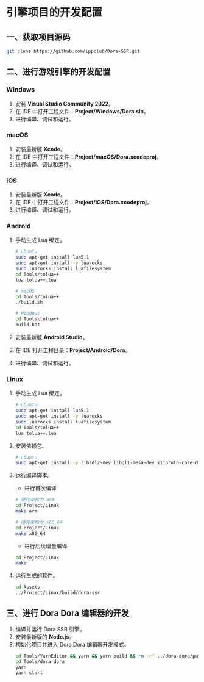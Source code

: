 # 引擎项目的开发配置

## 一、获取项目源码

```sh
git clone https://github.com/ippclub/Dora-SSR.git
```

## 二、进行游戏引擎的开发配置

### Windows

1. 安装 **Visual Studio Community 2022**。
2. 在 IDE 中打开工程文件：**Project/Windows/Dora.sln**。
3. 进行编译、调试和运行。

### macOS

1. 安装最新版 **Xcode**。
2. 在 IDE 中打开工程文件：**Project/macOS/Dora.xcodeproj**。
3. 进行编译、调试和运行。

### iOS

1. 安装最新版 **Xcode**。
2. 在 IDE 中打开工程文件：**Project/iOS/Dora.xcodeproj**。
3. 进行编译、调试和运行。

### Android

1. 手动生成 Lua 绑定。
   ```sh
   # ubuntu
   sudo apt-get install lua5.1
   sudo apt-get install -y luarocks
   sudo luarocks install luafilesystem
   cd Tools/tolua++
   lua tolua++.lua

   # macOS
   cd Tools/tolua++
   ./build.sh

   # Windows
   cd Tools\tolua++
   build.bat
   ```



2. 安装最新版 **Android Studio**。
3. 在 IDE 打开工程目录：**Project/Android/Dora**。
4. 进行编译、调试和运行。

### Linux

1. 手动生成 Lua 绑定。
   ```sh
   # ubuntu
   sudo apt-get install lua5.1
   sudo apt-get install -y luarocks
   sudo luarocks install luafilesystem
   cd Tools/tolua++
   lua tolua++.lua
   ```
2. 安装依赖包。
   ```sh
   # ubuntu
   sudo apt-get install -y libsdl2-dev libgl1-mesa-dev x11proto-core-dev libx11-dev
   ```
3. 运行编译脚本。
   * 进行首次编译
   ```sh
   # 硬件架构为 arm
   cd Project/Linux
   make arm

   # 硬件架构为 x86_64
   cd Project/Linux
   make x86_64
   ```

   * 进行后续增量编译
   ```sh
   cd Project/Linux
   make
   ```
4. 运行生成的软件。
   ```sh
   cd Assets
   ../Project/Linux/build/dora-ssr
   ```


## 三、进行 Dora Dora 编辑器的开发

1. 编译并运行 Dora SSR 引擎。
2. 安装最新版的 **Node.js**。
3. 初始化项目并进入 Dora Dora 编辑器开发模式。
   ```sh
   cd Tools/YarnEditor && yarn && yarn build && rm -rf ../dora-dora/public/yarn-editor && mv dist ../dora-dora/public/yarn-editor && cd ../..
   cd Tools/dora-dora
   yarn
   yarn start
   ```

